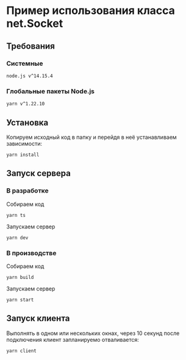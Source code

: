 # Пример использования класса net.Socket

## Требования

### Системные

```
node.js v^14.15.4
```

### Глобальные пакеты Node.js

```
yarn v^1.22.10
```

## Установка

Копируем исходный код в папку и перейдя в неё устанавливаем зависимости:

```
yarn install
```

## Запуск сервера

### В разработке

Собираем код

```
yarn ts
```

Запускаем сервер

```
yarn dev
```

### В производстве

Собираем код

```
yarn build
```

Запускаем сервер

```
yarn start
```

## Запуск клиента

Выполнять в одном или нескольких окнах, через 10 секунд после подключения клиент запланируемо отваливается:

```
yarn client
```
